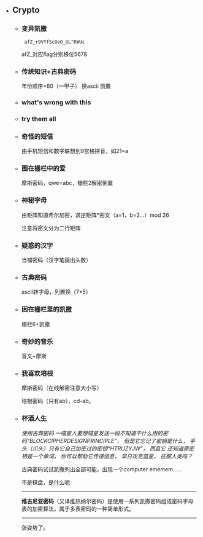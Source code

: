
- ## Crypto
   - ### 变异凯撒
          afZ_r9VYfScOeO_UL^RWUc 
     afZ_对应flag分别移位5678
   - ### 传统知识+古典密码
     年份顺序+60（一甲子）                       换ascii
     凯撒

   - ###  what's wrong with this
   
   - ### try them all
   
   -  ### 奇怪的短信
      由手机短信和数字联想到9宫格拼音，如21=a
     
    - ### 围在栅栏中的爱
      摩斯密码，qwe=abc，栅栏2解密倒置
    - ### 神秘字母
      由矩阵知道希尔加密，求逆矩阵*密文（a=1，b=2...）mod 26
      
      注意将密文分为二行矩阵
    - ### 疑惑的汉字
      当铺密码（汉字笔画出头数）
    - ### 古典密码
      ascii转字母，列置换（7*5）
    - ### 困在栅栏里的凯撒
      栅栏6+凯撒
    - ### 奇妙的音乐
      盲文+摩斯
    - ### 我喜欢培根
      摩斯密码（在线解密注意大小写）

      培根密码（只有ab），cd-ab。
    - ### 杯酒人生
         *使用古典密码 
         一喵星人要想喵星发送一段不知道干什么用的密码“BLOCKCIPHERDESIGNPRINCIPLE”，
         但是它忘记了密钥是什么， 手头（爪头）只有它自己加密过的密钥“HTRUZYJW”， 而且它
         还知道原密钥是一个单词， 你可以帮助它传递信息， 早日攻克蓝星， 征服人类吗？*
         
        古典密码试试凯撒列出全部可能，出现一个computer
        ememem......
                               
        不是棋盘，是什么呢
        ***
        **维吉尼亚密码**（又译维热纳尔密码）是使用一系列凯撒密码组成密码字母表的加密算法，属于多表密码的一种简单形式。
        ***
        涨姿势了。
